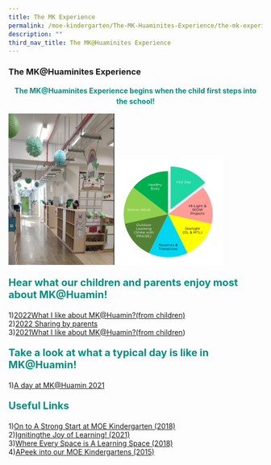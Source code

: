 ```yaml
---
title: The MK Experience
permalink: /moe-kindergarten/The-MK-Huaminites-Experience/the-mk-experience/
description: ""
third_nav_title: The MK@Huaminites Experience
---
```

### **The MK@Huaminites Experience**

<center><b><p style="color:#038C7F; line-height:1.5;">The MK@Huaminites Experience begins when the child first steps into the school!</p></b></center>

<a target="_blank" href="https://huaminpri.moe.edu.sg/moe-kindergarten/The-MK-Huaminites-Experience/our-learning-environment/"><img src="/images/environment.png" alt="environment" style="width:210px; height:300px;"></a>
<a target="_blank" href="https://huaminpri.moe.edu.sg/moe-kindergarten/The-MK-Huaminites-Experience/our-learning-environment/"><img src="/images/Total MKHuamin Curriculum 2022.jpg" alt="MK Curriculum" style="width:210px; height:210px;"></a>

<b><p style="color:#038C7F; font-size:20px;">Hear what our children and parents enjoy most about MK@Huamin!</p></b>
1)[2022What I like about MK@Huamin?(from children)](https://youtu.be/y-zs9jZ-hWM)  
2)[2022 Sharing by parents](https://youtu.be/BUzAIlovrbc)  
3)[2021What I like about MK@Huamin?(from children](https://youtu.be/Vn4ERsVyFd0))

<b><p style="color:#038C7F; font-size:20px;">Take a look at what a typical day is like in MK@Huamin!</p></b>
1)[A day at MK@Huamin 2021](https://youtu.be/k-LhbxhhPg8)

<b><p style="color:#038C7F; font-size:20px;">Useful Links</p></b>
1)[On to A Strong Start at MOE Kindergarten (2018)](https://www.youtube.com/watch?v=R636jFF7S28)  
2)[Ignitingthe Joy of Learning! (2021)](https://www.youtube.com/watch?v=mghZCHtKNXc)  
3)[Where Every Space is A Learning Space (2018)](https://www.youtube.com/watch?v=LockyOmaNB0)  
4)[APeek into our MOE Kindergartens (2015)](https://www.youtube.com/watch?v=C_ktvFYCBwo)